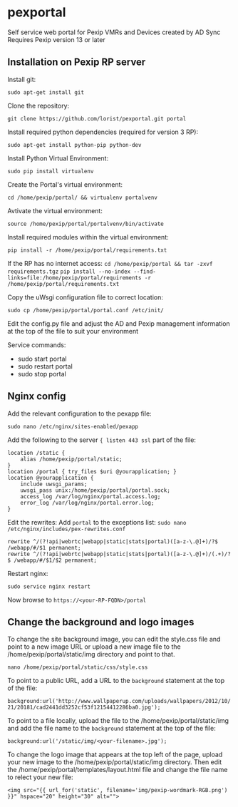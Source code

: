 # pexportal
Self service web portal for Pexip VMRs and Devices created by AD Sync
Requires Pexip version 13 or later

## Installation on Pexip RP server

Install git:

`sudo apt-get install git`

Clone the repository:

`git clone https://github.com/lorist/pexportal.git portal`

Install required python dependencies (required for version 3 RP):

`sudo apt-get install python-pip python-dev`

Install Python Virtual Environment:

`sudo pip install virtualenv`

Create the Portal's virtual environment:

`cd /home/pexip/portal/ && virtualenv portalvenv`

Avtivate the virtual environment:

`source /home/pexip/portal/portalvenv/bin/activate`

Install required modules within the virtual environment:

`pip install -r /home/pexip/portal/requirements.txt`

If the RP has no internet access:
`cd /home/pexip/portal && tar -zxvf requirements.tgz`
`pip install --no-index --find-links=file:/home/pexip/portal/requirements -r /home/pexip/portal/requirements.txt`

Copy the uWsgi configuration file to correct location:

`sudo cp /home/pexip/portal/portal.conf /etc/init/`

Edit the config.py file and adjust the AD and Pexip management information at the top of the file to suit your environment


Service commands:
* sudo start portal
* sudo restart portal
* sudo stop portal

## Nginx config

Add the relevant configuration to the pexapp file:

`sudo nano /etc/nginx/sites-enabled/pexapp`

Add the following to the server `{ listen 443 ssl` part of the file:

    location /static {
        alias /home/pexip/portal/static;
    }
    location /portal { try_files $uri @yourapplication; }
    location @yourapplication {
        include uwsgi_params;
        uwsgi_pass unix:/home/pexip/portal/portal.sock;
        access_log /var/log/nginx/portal.access.log;
        error_log /var/log/nginx/portal.error.log;
    }

Edit the rewrites:
Add `portal` to the exceptions list:
`sudo nano /etc/nginx/includes/pex-rewrites.conf`

```
rewrite ^/(?!api|webrtc|webapp|static|stats|portal)([a-z-\.@]+)/?$ /webapp/#/$1 permanent;
rewrite ^/(?!api|webrtc|webapp|static|stats|portal)([a-z-\.@]+)/(.+)/?$ /webapp/#/$1/$2 permanent;
```

Restart nginx:

`sudo service nginx restart`

Now browse to `https://<your-RP-FQDN>/portal`

## Change the background and logo images

To change the site background image, you can edit the style.css file and point to a new image URL or upload a new image file to the /home/pexip/portal/static/img directory and point to that.

```
nano /home/pexip/portal/static/css/style.css
```
To point to a public URL, add a URL to the `background` statement at the top of the file:

`background:url('http://www.wallpaperup.com/uploads/wallpapers/2012/10/21/20181/cad2441dd3252cf53f12154412286ba0.jpg');`

To point to a file locally, upload the file to the /home/pexip/portal/static/img and add the file name to the `background` statement at the top of the file:

`background:url('/static/img/<your-filename>.jpg');`

To change the logo image that appears at the top left of the page, upload your new image to the /home/pexip/portal/static/img directory. Then edit the /home/pexip/portal/templates/layout.html file and change the file name to relect your new file:

`<img src="{{ url_for('static', filename='img/pexip-wordmark-RGB.png') }}" hspace="20" height="30" alt="">`
